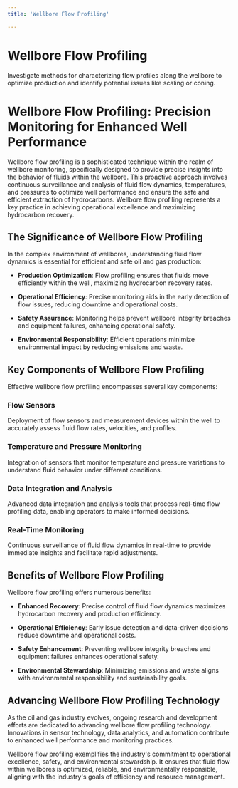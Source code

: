 ```yaml
---
title: 'Wellbore Flow Profiling'

---
```


# Wellbore Flow Profiling

Investigate methods for characterizing flow profiles along the wellbore to optimize production and identify potential issues like scaling or coning.

# Wellbore Flow Profiling: Precision Monitoring for Enhanced Well Performance

Wellbore flow profiling is a sophisticated technique within the realm of wellbore monitoring, specifically designed to provide precise insights into the behavior of fluids within the wellbore. This proactive approach involves continuous surveillance and analysis of fluid flow dynamics, temperatures, and pressures to optimize well performance and ensure the safe and efficient extraction of hydrocarbons. Wellbore flow profiling represents a key practice in achieving operational excellence and maximizing hydrocarbon recovery.

## The Significance of Wellbore Flow Profiling

In the complex environment of wellbores, understanding fluid flow dynamics is essential for efficient and safe oil and gas production:

- **Production Optimization**: Flow profiling ensures that fluids move efficiently within the well, maximizing hydrocarbon recovery rates.

- **Operational Efficiency**: Precise monitoring aids in the early detection of flow issues, reducing downtime and operational costs.

- **Safety Assurance**: Monitoring helps prevent wellbore integrity breaches and equipment failures, enhancing operational safety.

- **Environmental Responsibility**: Efficient operations minimize environmental impact by reducing emissions and waste.

## Key Components of Wellbore Flow Profiling

Effective wellbore flow profiling encompasses several key components:

### Flow Sensors

Deployment of flow sensors and measurement devices within the well to accurately assess fluid flow rates, velocities, and profiles.

### Temperature and Pressure Monitoring

Integration of sensors that monitor temperature and pressure variations to understand fluid behavior under different conditions.

### Data Integration and Analysis

Advanced data integration and analysis tools that process real-time flow profiling data, enabling operators to make informed decisions.

### Real-Time Monitoring

Continuous surveillance of fluid flow dynamics in real-time to provide immediate insights and facilitate rapid adjustments.

## Benefits of Wellbore Flow Profiling

Wellbore flow profiling offers numerous benefits:

- **Enhanced Recovery**: Precise control of fluid flow dynamics maximizes hydrocarbon recovery and production efficiency.

- **Operational Efficiency**: Early issue detection and data-driven decisions reduce downtime and operational costs.

- **Safety Enhancement**: Preventing wellbore integrity breaches and equipment failures enhances operational safety.

- **Environmental Stewardship**: Minimizing emissions and waste aligns with environmental responsibility and sustainability goals.

## Advancing Wellbore Flow Profiling Technology

As the oil and gas industry evolves, ongoing research and development efforts are dedicated to advancing wellbore flow profiling technology. Innovations in sensor technology, data analytics, and automation contribute to enhanced well performance and monitoring practices.

Wellbore flow profiling exemplifies the industry's commitment to operational excellence, safety, and environmental stewardship. It ensures that fluid flow within wellbores is optimized, reliable, and environmentally responsible, aligning with the industry's goals of efficiency and resource management.
